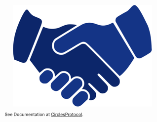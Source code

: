 <p align="center">
    <img src="/static/logo.svg" alt="Circles Protocol" width="450">
</p>

See Documentation at [CirclesProtocol](https://circlesprotocol.org/).


